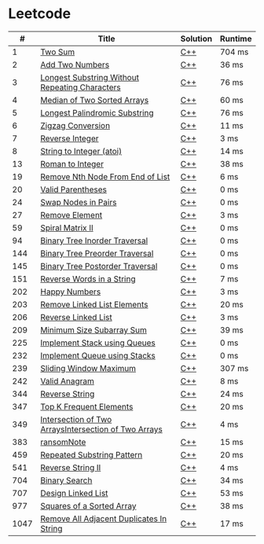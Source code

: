 # Leetcode

| # | Title | Solution | Runtime |
|---| ----- | -------- | ------- |
|1|[ Two Sum](https://leetcode.com/problems/two-sum/)|[C++](./leetcode/1.%20Two%20Sum.cpp)|704 ms|
|2|[ Add Two Numbers](https://leetcode.com/problems/add-two-numbers/)|[C++](./leetcode/2.%20Add%20Two%20Numbers.cpp)|36 ms|
|3|[ Longest Substring Without Repeating Characters](https://leetcode.com/problems/longest-substring-without-repeating-characters/)|[C++](./leetcode/3.%20Longest%20Substring%20Without%20Repeating%20Characters.cpp)|76 ms|
|4|[Median of Two Sorted Arrays](https://leetcode.com/problems/median-of-two-sorted-arrays/)|[C++](./leetcode/4.%20Median%20of%20Two%20Sorted%20Arrays.cpp)|60 ms|
|5|[ Longest Palindromic Substring](https://leetcode.com/problems/longest-palindromic-substring)|[C++](./leetcode/5.%20Longest%20Palindromic%20Substring.cpp)|76 ms|
|6|[  Zigzag Conversion](https://leetcode.com/problems/zigzag-conversion/)|[C++](./leetcode/6.%20Zigzag%20Conversion.cpp)|11 ms|
|7|[ Reverse Integer](https://leetcode.com/problems/reverse-integer/)|[C++](./leetcode/7.%20Reverse%20Integer.cpp)|3 ms|
|8|[ String to Integer (atoi)](https://leetcode.com/problems/string-to-integer-atoi/)|[C++](./leetcode/8.%20String%20to%20Integer%20(atoi).cpp)|14 ms|
|13|[ Roman to Integer](https://leetcode.com/problems/roman-to-integer/)|[C++](./leetcode/13.%20Roman%20to%20Integer.cpp)|38 ms|
|19|[ Remove Nth Node From End of List](https://leetcode.com/problems/remove-nth-node-from-end-of-list/)|[C++](./leetcode/19.%20Remove%20Nth%20Node%20From%20End%20of%20List.cpp)|6 ms|
|20|[Valid Parentheses](https://leetcode.com/problems/valid-parentheses/)|[C++](./leetcode/20.%20Valid%20Parentheses.cpp)|0 ms|
|24|[ Swap Nodes in Pairs](https://leetcode.com/problems/swap-nodes-in-pairs/)|[C++](./leetcode/24.%20Swap%20Nodes%20in%20Pairs.cpp)|0 ms|
|27|[ Remove Element](https://leetcode.com/problems/remove-element/)|[C++](./leetcode/27.%20Remove%20Element.cpp)|3 ms|
|59|[Spiral Matrix II](https://leetcode.com/problems/spiral-matrix-ii/)|[C++](./leetcode/59.%20Spiral%20Matrix%20II.cpp)|0 ms|
|94|[Binary Tree Inorder Traversal](https://leetcode.com/problems/Binary-Tree-Inorder-Traversal/)|[C++](./leetcode/94.%20Binary%20Tree%20Inorder%20Traversal.cpp)|0 ms|
|144|[Binary Tree Preorder Traversal](https://leetcode.com/problems/Binary-Tree-Preorder-Traversal/)|[C++](./leetcode/144.%20Binary%20Tree%20Preorder%20Traversal.cpp)|0 ms|
|145|[Binary Tree Postorder Traversal](https://leetcode.com/problems/Binary-Tree-Postorder-Traversal/)|[C++](./leetcode/145.%20Binary%20Tree%20Postorder%20Traversal.cpp)|0 ms|
|151|[Reverse Words in a String](https://leetcode.com/problems/reverse-words-in-a-string)|[C++](./leetcode/151.%20Reverse%20Words%20in%20a%20String.cpp)|7 ms|
|202|[Happy Numbers](https://leetcode.com/problems/happy-number/)|[C++](leetcode/202.%20Happy%20Number.cpp)|3 ms|
|203|[ Remove Linked List Elements](https://leetcode.com/problems/remove-linked-list-elements/)|[C++](./leetcode/203.%20Remove%20Linked%20List%20Elements_vir_head.cpp)|20 ms|
|206|[  Reverse Linked List](https://leetcode.com/problems/reverse-linked-list/)|[C++](./leetcode/206.%20Reverse%20Linked%20List.cpp)|3 ms|
|209|[ Minimum Size Subarray Sum](https://leetcode.com/problems/minimum-size-subarray-sum/)|[C++](./leetcode/209.%20Minimum%20Size%20Subarray%20Sum.cpp)|39 ms|
|225|[Implement Stack using Queues](https://leetcode.com/problems/implement-stack-using-queues/)|[C++](./leetcode/225.%20Implement%20Stack%20using%20Queues.cpp)|0 ms|
|232|[Implement Queue using Stacks](https://leetcode.com/problems/implement-queue-using-stacks/)|[C++](./leetcode/232.%20Implement%20Queue%20using%20Stacks232.%20Implement%20Queue%20using%20Stacks.cpp)|0 ms|
|239|[Sliding Window Maximum](https://leetcode.com/problems/Sliding-Window-Maximum/)|[C++](./leetcode/239.%20Sliding%20Window%20Maximum.cpp)|307 ms|
|242|[ Valid Anagram](https://leetcode.com/problems/valid-anagram/)|[C++](./leetcode/242.%20Valid%20Anagram.cpp)|8 ms|
|344|[ Reverse String](https://leetcode.com/problems/reverse-string/)|[C++](.leetcode/344.%20Reverse%20String.cpp)|24 ms|
|347|[ Top K Frequent Elements](https://leetcode.com/problems/Top-K-Frequent-Elements/)|[C++](.leetcode/347.%20Top%20K%20Frequent%20Elements.cpp)|20 ms|
|349|[Intersection of Two ArraysIntersection of Two Arrays](https://leetcode.com/problems/intersection-of-two-arrays/)|[C++](./leetcode/349.%20Intersection%20of%20Two%20Arrays.cpp)|4 ms|
|383|[ ransomNote](https://leetcode.com/problems/ransom-note/)|[C++](./leetcode/383.%20Ransom%20Note.cpp)|15 ms|
|459|[Repeated Substring Pattern](https://leetcode.com/problems/repeated-substring-pattern/)|[C++](./leetcode/459.%20Repeated%20Substring%20Pattern.cpp)|20 ms|
|541|[ Reverse String II](https://leetcode.com/problems/reverse-string-ii/)|[C++](./leetcode/541.%20Reverse%20String%20II.cpp)|4 ms|
|704|[ Binary Search](https://leetcode.com/problems/binary-search/)|[C++](./leetcode/704.%20Binary%20Search.cpp)|34 ms|
|707|[ Design Linked List](https://leetcode.com/problems/design-linked-list/)|[C++](./leetcode/1.%20Two%20Sum.cpp)|53 ms|
|977|[ Squares of a Sorted Array](https://leetcode.com/problems/squares-of-a-sorted-array/)|[C++](./leetcode/977.%20SortedSquare.cpp)|38 ms|
|1047|[Remove All Adjacent Duplicates In String](https://leetcode.com/problems/Remove-All-Adjacent-Duplicates-In-String/)|[C++](./leetcode/1047.%20Remove%20All%20Adjacent%20Duplicates%20In%20String.cpp)|17 ms|
